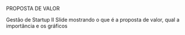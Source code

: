 PROPOSTA DE VALOR

Gestão de Startup II
Slide mostrando o que é a proposta de valor, qual a importância e os gráficos
